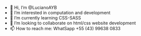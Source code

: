 - 👋 Hi, I’m @LucianoAYB
- 👀 I’m interested in computation and development  
- 🌱 I’m currently learning CSS-SASS
- 💞️ I’m looking to collaborate on html/css website development 
- 📫 How to reach me: WhatSapp +55 (43) 99638 0833

<!---
LucianoAYB/LucianoAYB is a ✨ special ✨ repository because its `README.md` (this file) appears on your GitHub profile.
You can click the Preview link to take a look at your changes.
--->
